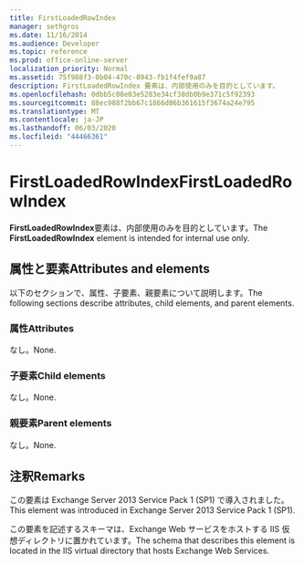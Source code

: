 ```yaml
---
title: FirstLoadedRowIndex
manager: sethgros
ms.date: 11/16/2014
ms.audience: Developer
ms.topic: reference
ms.prod: office-online-server
localization_priority: Normal
ms.assetid: 75f988f3-0b04-470c-8943-fb1f4fef9a87
description: FirstLoadedRowIndex 要素は、内部使用のみを目的としています。
ms.openlocfilehash: 0dbb5c08e03e5283e34cf38db0b9e371c5f92393
ms.sourcegitcommit: 88ec988f2bb67c1866d06b361615f3674a24e795
ms.translationtype: MT
ms.contentlocale: ja-JP
ms.lasthandoff: 06/03/2020
ms.locfileid: "44466361"
---
```

# <a name="firstloadedrowindex"></a><span data-ttu-id="17c6b-103">FirstLoadedRowIndex</span><span class="sxs-lookup"><span data-stu-id="17c6b-103">FirstLoadedRowIndex</span></span>

<span data-ttu-id="17c6b-104">**FirstLoadedRowIndex**要素は、内部使用のみを目的としています。</span><span class="sxs-lookup"><span data-stu-id="17c6b-104">The **FirstLoadedRowIndex** element is intended for internal use only.</span></span> 

## <a name="attributes-and-elements"></a><span data-ttu-id="17c6b-105">属性と要素</span><span class="sxs-lookup"><span data-stu-id="17c6b-105">Attributes and elements</span></span>

<span data-ttu-id="17c6b-106">以下のセクションで、属性、子要素、親要素について説明します。</span><span class="sxs-lookup"><span data-stu-id="17c6b-106">The following sections describe attributes, child elements, and parent elements.</span></span>
  
### <a name="attributes"></a><span data-ttu-id="17c6b-107">属性</span><span class="sxs-lookup"><span data-stu-id="17c6b-107">Attributes</span></span>

<span data-ttu-id="17c6b-108">なし。</span><span class="sxs-lookup"><span data-stu-id="17c6b-108">None.</span></span>
  
### <a name="child-elements"></a><span data-ttu-id="17c6b-109">子要素</span><span class="sxs-lookup"><span data-stu-id="17c6b-109">Child elements</span></span>

<span data-ttu-id="17c6b-110">なし。</span><span class="sxs-lookup"><span data-stu-id="17c6b-110">None.</span></span>
  
### <a name="parent-elements"></a><span data-ttu-id="17c6b-111">親要素</span><span class="sxs-lookup"><span data-stu-id="17c6b-111">Parent elements</span></span>

<span data-ttu-id="17c6b-112">なし。</span><span class="sxs-lookup"><span data-stu-id="17c6b-112">None.</span></span>
  
## <a name="remarks"></a><span data-ttu-id="17c6b-113">注釈</span><span class="sxs-lookup"><span data-stu-id="17c6b-113">Remarks</span></span>

<span data-ttu-id="17c6b-114">この要素は Exchange Server 2013 Service Pack 1 (SP1) で導入されました。</span><span class="sxs-lookup"><span data-stu-id="17c6b-114">This element was introduced in Exchange Server 2013 Service Pack 1 (SP1).</span></span>
  
<span data-ttu-id="17c6b-115">この要素を記述するスキーマは、Exchange Web サービスをホストする IIS 仮想ディレクトリに置かれています。</span><span class="sxs-lookup"><span data-stu-id="17c6b-115">The schema that describes this element is located in the IIS virtual directory that hosts Exchange Web Services.</span></span>
  

